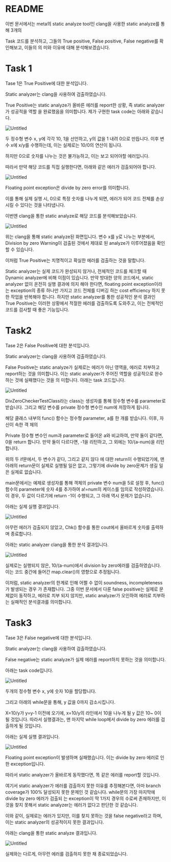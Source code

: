 # README

이번 문서에서는 meta의 static analyze tool인 clang을 사용한 static analyze를 통해 3개의

Task 코드를 분석하고, 그들의 True positive, False positive, False negative를 확인해보고, 이들의 의 미와 이유에 대해 분석해보겠습니다.

# Task 1

Tase 1은 True Positive에 대한 분석입니다.

Static analyzer는 clang을 사용하여 검출하였습니다.

True Positive는 static analyze가 올바른 에러를 report한 상황, 즉 static analyzer가 성공적을 역할 을 완료했음을 의미합니다. 제가 구현한 task code는 아래와 같습니다.

![Untitled](README%20ef14a2f3619d4eefb9ae207343b3ed98/Untitled.png)

두 정수형 변수 x, y에 각각 10, 1을 선언하고, y의 값을 1 내려 0으로 만듭니다. 이후 변수 x에 x/y를 수행하는데, 이는 실제로는 10/0의 연산이 됩니다.

하지만 0으로 숫자를 나누는 것은 불가능하고, 이는 보고 되어야할 에러입니다.

따라서 만약 해당 코드를 직접 실행한다면, 아래와 같은 에러가 검출되어야 합니다.

![Untitled](README%20ef14a2f3619d4eefb9ae207343b3ed98/Untitled%201.png)

Floating point exception은 divide by zero error를 의미합니다.

이를 통해 실제 실행 시, 0으로 특정 숫자를 나누게 되면, 에러가 되어 코드 전체를 손상시킬 수 있다는 것을 나타냅니다.

이번엔 clang을 통한 static analyze로 해당 코드를 분석해보았습니다.

![Untitled](README%20ef14a2f3619d4eefb9ae207343b3ed98/Untitled%202.png)

위는 clang을 통해 static analyze된 화면입니다. 변수 x를 y로 나누는 부분에서, Division by zero Warning이 검출된 것에서 제대로 된 analyze가 이루어졌음을 확인할 수 있습니다.

이처럼 True Positive는 치명적이고 확실한 에러를 검출하는 것을 말합니다.

Static analyzer는 실제 코드가 완성되지 않거나, 전체적인 코드를 체크할 때 Dynamic analyzer에 비해 이점이 있습니다. 만약 방대한 양의 코드에서, static analyzer 없이 온전히 실행 결과에 의지 해야 한다면, floating point exception이라는 exception의 종류 하나만 가지고 코드 전체를 디버깅 하는 cost efficiency 하지 못한 작업을 반복해야 합니다. 하지만 static analyzer를 통한 성공적인 분석 결과인 True Positive는 이러한 상황에서 적절한 에러를 검출하도록 도와주고, 이는 전체적인 코드를 검사할 때 좋은 기능입니다.

# Task2

Tase 2은 False Positive에 대한 분석입니다.

Static analyzer는 clang을 사용하여 검출하였습니다.

False Positive는 static analyze가 실제로는 에러가 아닌 영역을, 에러로 치부하고 report하는 것을 의미합니다. 이는 static analyzer가 주어진 역할을 성공적으로 완수하는 것에 실패했다는 것을 의 미합니다. 아래는 task 코드입니다.

![Untitled](README%20ef14a2f3619d4eefb9ae207343b3ed98/Untitled%203.png)

DivZeroCheckerTestClass라는 class는 생성자를 통해 정수형 변수를 parameter로 받습니다. 그리고 해당 변수를 private 정수형 변수인 num에 저장하게 됩니다.

해당 클래스 내부의 func() 함수는 정수형 parameter, a를 한 개를 받습니다. 이후, 자신이 속한 객 체의

Private 정수형 변수인 num과 parameter로 들어온 a와 비교하여, 만약 둘이 같다면, 0을 return 합니다. 만약 둘이 다르다면, -1을 리턴하고, 그 외에는 10/(a-num)을 리턴 합니다.

위의 두 if문에서, 두 변수가 같다, 그리고 같지 않다 에 대한 return이 수행되었기에, 맨 아래의 return문이 실제로 실행될 일은 없고, 그렇기에 divide by zero문제가 생길 일은 실제로 없습니다.

main문에서는 예제로 생성자를 통해 객체의 private 변수 num을 5로 설정 후, func() 함수의 parameter에 숫자 4를 추가하여 a!=num의 케이스를 임의로 작성하였습니다. 이 경우, 두 값이 다르기에 return -1이 수행되고, 그 아래 역시 문제가 없습니다.

아래는 실제 실행 결과입니다.

![Untitled](README%20ef14a2f3619d4eefb9ae207343b3ed98/Untitled%204.png)

아무런 에러가 검출되지 않았고, Chk() 함수를 통한 cout에서 올바르게 숫자를 출력하며 종료합니다.

아래는 static analyzer clang을 통한 분석 결과입니다.

![Untitled](README%20ef14a2f3619d4eefb9ae207343b3ed98/Untitled%205.png)

실제로는 실행되지 않은, 10/(a-num)에서 division by zero에러를 검출하였습니다. 이는 코드 중간에 들어간 map.clear()의 영향으로 추정됩니다.

이처럼, static analyzer의 한계로 인해 어쩔 수 없이 soundness, incompleteness 가 발생되는 경우 가 존재합니다. 그중 이번 문서에서 다룬 false positive는 실제로 문제없이 동작하고, 에러로 치부 되지 않지만, static analyzer가 오인하여 에러로 치부하는 실패적인 분석결과를 의미합니다.

# Task3

Tase 3은 False negative에 대한 분석입니다.

Static analyzer는 clang을 사용하여 검출하였습니다.

False negative는 static analyze가 실제 에러를 report하지 못하는 것을 의미합니다. 

아래는 task code입니다.

![Untitled](README%20ef14a2f3619d4eefb9ae207343b3ed98/Untitled%206.png)

두개의 정수형 변수 x, y에 숫자 10을 할당합니다.

그리고 아래의 while문을 통해, y 값을 0까지 감소시킵니다.

X=10/y가 y=y-1 이전에 오기에, x=10/y의 라인에서 10을 나누게 될 y 값은 10~ 0이 될 것입니다. 따라서 실행결과는, 맨 마지막 while loop에서 divide by zero 에러를 검출하게 될 것입니다.

아래는 실제 실행 결과입니다.

![Untitled](README%20ef14a2f3619d4eefb9ae207343b3ed98/Untitled%207.png)

Floating point exception이 발생하며 실패했습니다. 이는 divide by zero 에러로 인한 exception입니다.

따라서 static analyzer가 올바르게 동작했다면, 똑 같은 에러를 report할 것입니다.

여기서 static analyzer가 에러를 검출하지 못한 이유를 추정해본다면, 아마 branch coverage가 100% 달성되지 못한 문제인 것 같습니다. while문의 가장 마지막에 divide by zero 에러가 검출되 는 exception이 딱 1가지 경우의 수로써 존재하지만, 이것을 찾지 못해서 static analyzer는 에러가 없다고 판단한 것 같습니다.

이와 같이, 실제로는 에러가 있지만, 이를 찾지 못하는 것을 false negative라고 하며, 이는 static analyzer의 성공적이지 못한 결과입니다.

아래는 clang을 통한 static analyze 결과입니다.

![Untitled](README%20ef14a2f3619d4eefb9ae207343b3ed98/Untitled%208.png)

실제와는 다르게, 아무런 에러를 검출하지 못한 채 종료되었습니다.
